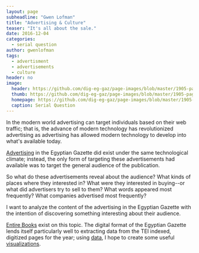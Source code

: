 ```yaml
---
layout: page
subheadline: "Gwen Lofman"
title: "Advertising & Culture"
teaser: "It's all about the sale."
date: 2016-12-04
categories:
  - serial question
author: gwenlofman
tags:
  - advertisment
  - advertisements
  - culture
header: no
image:
  header: https://github.com/dig-eg-gaz/page-images/blob/master/1905-page-images-4/1905-10-05-p1.png?raw=true
  thumb: https://github.com/dig-eg-gaz/page-images/blob/master/1905-page-images-4/1905-10-05-p1.png?raw=true
  homepage: https://github.com/dig-eg-gaz/page-images/blob/master/1905-page-images-4/1905-10-05-p1.png?raw=true
  caption: Serial Question
---
```


In the modern world advertising can target individuals based on their web traffic; that is, the advance of modern technology has revolutionized advertising as advertising has allowed modern technology to develop into what's available today.

[Advertising](https://github.com/dig-eg-gaz/advertisements/tree/master/ad-images) in the Egyptian Gazette did exist under the same technological climate; instead, the only form of targeting these advertisements had available was to target the general audience of the publication.

So what do these advertisements reveal about the audience?  What kinds of places where they interested in?  What were they interested in buying--or what did advertisers try to sell to them?  What words appeared most frequently?  What companies advertised most frequently?

I want to analyze the content of the advertising in the Egyptian Gazette with the intention of discovering something interesting about their audience.

[Entire Books](https://books.google.com/books?hl=en&lr=&id=q8tUSCDORzwC&oi=fnd&pg=PA47&dq=advertising+and+culture&ots=B_X0Pax0q2&sig=vBolxbkOS8wKUkoDVSneDxl63Gg#v=onepage&q=advertising%20and%20culture&f=false) exist on this topic.  The digital format of the Egyptian Gazette lends itself particularly well to extracting data from the TEI indexed, digitized pages for the year; using [data](https://d3js.org/), I hope to create some useful [visualizations](http://bl.ocks.org/mbostock/1044242).
